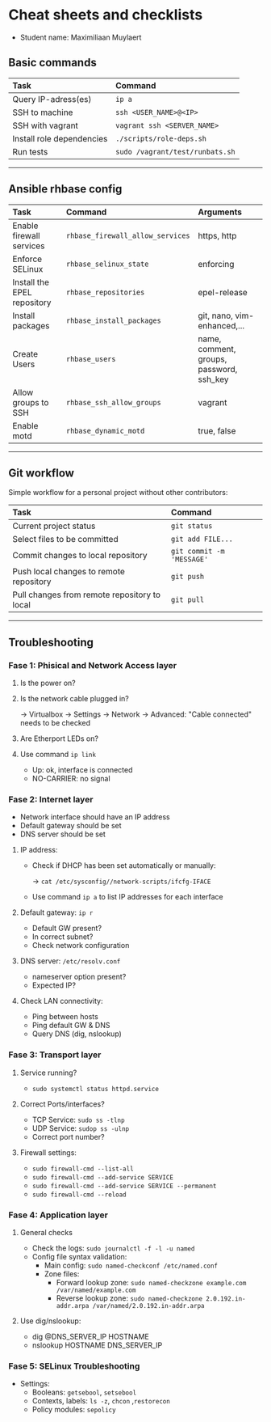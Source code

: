 # Cheat sheets and checklists

- Student name: Maximiliaan Muylaert

## Basic commands

| Task                | Command |
| :---                | :---    |
| Query IP-adress(es) | `ip a`  |
| SSH to machine | `ssh <USER_NAME>@<IP>`|
| SSH with vagrant| `vagrant ssh <SERVER_NAME>`
|Install role dependencies| `./scripts/role-deps.sh`|
|Run tests            | `sudo /vagrant/test/runbats.sh`|

---

## Ansible rhbase config

| Task              | Command           | Arguments |
| :---              | :---              | :---      |
| Enable firewall services|`rhbase_firewall_allow_services`| https,  http|
| Enforce SELinux| `rhbase_selinux_state`| enforcing|
| Install the EPEL repository| `rhbase_repositories`| epel-release|
| Install packages| `rhbase_install_packages`| git, nano, vim-enhanced,...|
| Create Users| `rhbase_users`| name, comment, groups, password, ssh_key|
| Allow groups to SSH| `rhbase_ssh_allow_groups`| vagrant|
| Enable motd| `rhbase_dynamic_motd`| true, false|

---

## Git workflow

Simple workflow for a personal project without other contributors:

| Task                                         | Command                   |
| :---                                         | :---                      |
| Current project status                       | `git status`              |
| Select files to be committed                 | `git add FILE...`         |
| Commit changes to local repository           | `git commit -m 'MESSAGE'` |
| Push local changes to remote repository      | `git push`                |
| Pull changes from remote repository to local | `git pull`                |

---

## Troubleshooting
### Fase 1: Phisical and Network Access layer

1. Is the power on?
2. Is the network cable plugged in?

    -> Virtualbox -> Settings -> Network -> Advanced: "Cable connected" needs to be checked
    

3. Are Etherport LEDs on?
4. Use command `ip link`

    * Up: ok, interface is connected
    * NO-CARRIER: no signal

### Fase 2: Internet layer

* Network interface should have an IP address
* Default gateway should be set
* DNS server should be set

1. IP address:

    * Check if DHCP has been set automatically or manually:

        -> `cat /etc/sysconfig//network-scripts/ifcfg-IFACE`

    * Use command `ip a` to list IP addresses for each interface

2. Default gateway: `ip r`

    * Default GW present?
    * In correct subnet?
    * Check network configuration 

3. DNS server: `/etc/resolv.conf`

    * nameserver option present?
    * Expected IP?

4. Check LAN connectivity:

    * Ping between hosts
    * Ping default GW & DNS
    * Query DNS (dig, nslookup)


### Fase 3: Transport layer

1. Service running?

    * `sudo systemctl status httpd.service`
   

2. Correct Ports/interfaces?

    * TCP Service: `sudo ss -tlnp`
    * UDP Service: `sudop ss -ulnp`
    * Correct port number?
    
3. Firewall settings:
    * `sudo firewall-cmd --list-all`
    * `sudo firewall-cmd --add-service SERVICE`
    * `sudo firewall-cmd --add-service SERVICE --permanent`
    * `sudo firewall-cmd --reload`

### Fase 4: Application layer

1. General checks
    * Check the logs: `sudo journalctl -f -l -u named`
    * Config file syntax validation:
        * Main config: `sudo named-checkconf /etc/named.conf`
        * Zone files:
            * Forward lookup zone: `sudo named-checkzone example.com /var/named/example.com`
            * Reverse lookup zone: `sudo named-checkzone 2.0.192.in-addr.arpa /var/named/2.0.192.in-addr.arpa`
             

2. Use dig/nslookup:
    * dig @DNS_SERVER_IP HOSTNAME
    * nslookup HOSTNAME DNS_SERVER_IP

### Fase 5: SELinux Troubleshooting

* Settings:
    * Booleans: `getsebool`, `setsebool`
    * Contexts, labels: `ls -z`, `chcon` ,`restorecon`
    * Policy modules: `sepolicy`